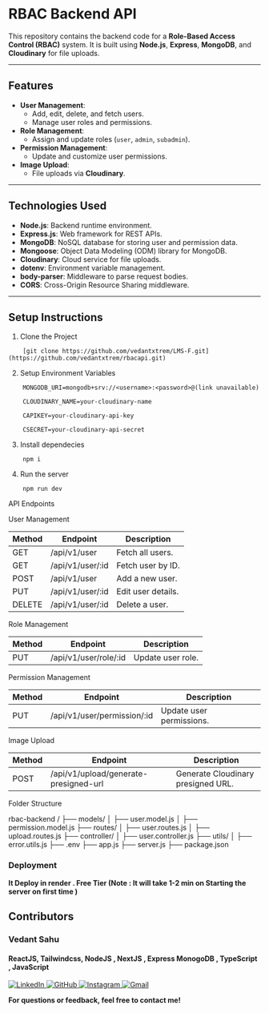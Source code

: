 # **RBAC Backend API**

This repository contains the backend code for a **Role-Based Access Control (RBAC)** system. It is built using **Node.js**, **Express**, **MongoDB**, and **Cloudinary** for file uploads.

---

## **Features**
- **User Management**:
  - Add, edit, delete, and fetch users.
  - Manage user roles and permissions.
- **Role Management**:
  - Assign and update roles (`user`, `admin`, `subadmin`).
- **Permission Management**:
  - Update and customize user permissions.
- **Image Upload**:
  - File uploads via **Cloudinary**.

---

## **Technologies Used**
- **Node.js**: Backend runtime environment.
- **Express.js**: Web framework for REST APIs.
- **MongoDB**: NoSQL database for storing user and permission data.
- **Mongoose**: Object Data Modeling (ODM) library for MongoDB.
- **Cloudinary**: Cloud service for file uploads.
- **dotenv**: Environment variable management.
- **body-parser**: Middleware to parse request bodies.
- **CORS**: Cross-Origin Resource Sharing middleware.

---

## Setup Instructions

1. Clone the Project
```
    [git clone https://github.com/vedantxtrem/LMS-F.git](https://github.com/vedantxtrem/rbacapi.git) 
```
2. Setup Environment Variables
```
    MONGODB_URI=mongodb+srv://<username>:<password>@(link unavailable)

    CLOUDINARY_NAME=your-cloudinary-name

    CAPIKEY=your-cloudinary-api-key

    CSECRET=your-cloudinary-api-secret
```
3. Install dependecies 
```
    npm i 
```
4. Run the server
```
    npm run dev
```

API Endpoints


User Management

| Method | Endpoint | Description |
| --- | --- | --- |
| GET | /api/v1/user | Fetch all users. |
| GET | /api/v1/user/:id | Fetch user by ID. |
| POST | /api/v1/user | Add a new user. |
| PUT | /api/v1/user/:id | Edit user details. |
| DELETE | /api/v1/user/:id | Delete a user. |

Role Management

| Method | Endpoint | Description |
| --- | --- | --- |
| PUT | /api/v1/user/role/:id | Update user role. |

Permission Management

| Method | Endpoint | Description |
| --- | --- | --- |
| PUT | /api/v1/user/permission/:id | Update user permissions. |

Image Upload

| Method | Endpoint | Description |
| --- | --- | --- |
| POST | /api/v1/upload/generate-presigned-url | Generate Cloudinary presigned URL. |

Folder Structure



rbac-backend /
├── models/
│   ├── user.model.js
│   ├── permission.model.js
├── routes/
│   ├── user.routes.js
│   ├── upload.routes.js
├── controller/
│   ├── user.controller.js
├── utils/
│   ├── error.utils.js
├── .env
├── app.js
├── server.js
├── package.json



### **Deployment**
**It Deploy in render . Free Tier (Note : It will take 1-2 min on Starting the server on first time )**

## **Contributors**
### Vedant Sahu
#### ReactJS, Tailwindcss, NodeJS , NextJS , Express MonogoDB , TypeScript , JavaScript
<a href="https://in.linkedin.com/in/vedant-sahu-b4298324a" target="_blank">
  <img src="https://img.shields.io/badge/linkedin-%230077B5.svg?style=for-the-badge&logo=linkedin&logoColor=white" alt="LinkedIn">
</a>
<a href="https://github.com/vedantxtrem" target="_blank">
  <img src="https://img.shields.io/badge/github-%23121011.svg?style=for-the-badge&logo=github&logoColor=white" alt="GitHub">
</a>
<a href="https://www.instagram.com/vedant_xtrem_99/" target="_blank">
  <img src="https://img.shields.io/badge/Instagram-%23E4405F.svg?style=for-the-badge&logo=Instagram&logoColor=white" alt="Instagram">
</a>

<a href="mailto:vedant@ssipmt.com" target="_blank">
  <img src="https://img.shields.io/badge/Gmail-D14836?style=for-the-badge&logo=gmail&logoColor=white" alt="Gmail">
</a>


**For questions or feedback, feel free to contact me!**
